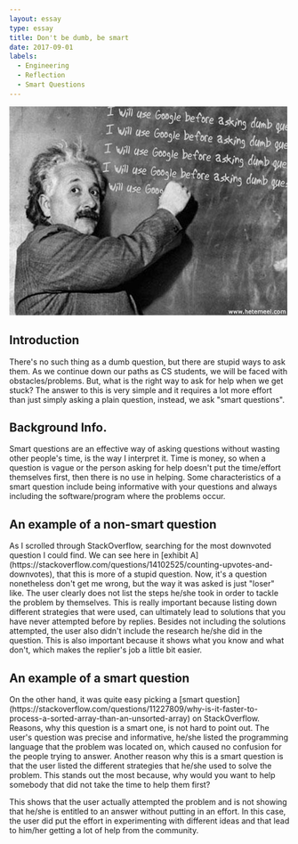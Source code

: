 ```yaml
---
layout: essay
type: essay
title: Don't be dumb, be smart
date: 2017-09-01
labels:
  - Engineering
  - Reflection
  - Smart Questions
---
```


<img class="ui centered middle image" src="../images/smartquestion.jpg">

<h2>Introduction</h2>
   There's no such thing as a dumb question, but there are stupid ways to ask them. As we continue down our paths as CS students, we will be faced with obstacles/problems. But, what is the right way to ask for help when we get stuck?  The answer to this is very simple and it requires a lot more effort than just simply asking a plain question, instead, we ask "smart questions". 

<h2>Background Info.</h2>
  Smart questions are an effective way of asking questions without wasting other people's time, is the way I interpret it. Time is money, so when a question is vague or the person asking for help doesn't put the time/effort themselves first, then there is no use in helping. Some characteristics of a smart question include being informative with your questions and always including the software/program where the problems occur.

<h2>An example of a non-smart question</h2>
  As I scrolled through StackOverflow, searching for the most downvoted question I could find. We can see here in [exhibit A](https://stackoverflow.com/questions/14102525/counting-upvotes-and-downvotes), that this is more of a stupid question. Now, it's a question nonetheless don't get me wrong, but the way it was asked is just "loser" like. The user clearly does not list the steps he/she took in order to tackle the problem by themselves. This is really important because listing down different strategies that were used, can ultimately lead to solutions that you have never attempted before by replies. Besides not including the solutions attempted, the user also didn't include the research he/she did in the question. This is also important because it shows what you know and what don't, which makes the replier's job a little bit easier.

<h2>An example of a smart question</h2>
  On the other hand, it was quite easy picking a [smart question](https://stackoverflow.com/questions/11227809/why-is-it-faster-to-process-a-sorted-array-than-an-unsorted-array) on StackOverflow. Reasons, why this question is a smart one, is not hard to point out. The user's question was precise and informative, he/she listed the programming language that the problem was located on, which caused no confusion for the people trying to answer. Another reason why this is a smart question is that the user listed the different strategies that he/she used to solve the problem. This stands out the most because, why would you want to help somebody that did not take the time to help them first? 


  This shows that the user actually attempted the problem and is not showing that he/she is entitled to an answer without putting in an effort. In this case, the user did put the effort in experimenting with different ideas and that lead to him/her getting a lot of help from the community. 
